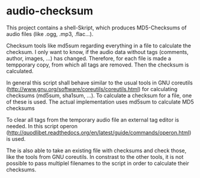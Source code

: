 # audio-checksum
This project contains a shell-Skript, which produces MD5-Checksums of audio files (like .ogg, .mp3, .flac...).

Checksum tools like md5sum regarding everything in a file to calculate the checksum. I only want to know, if the audio data without tags (comments, author, images, ...) has changed. Therefore, for each file is made a tempporary copy, from which all tags are removed. Then the checksum is calculated.

In general this script shall behave similar to the usual tools in GNU coreutils (http://www.gnu.org/software/coreutils/coreutils.html) for calculating checksums (md5sum, sha1sum, ...). To calculate a checksum for a file, one of these is used. The actual implementation uses md5sum to calculate MD5 checksums

To clear all tags from the temporary audio file an external tag editor is needed. In this script operon (http://quodlibet.readthedocs.org/en/latest/guide/commands/operon.html) is used.

The is also able to take an existing file with checksums and check those, like the tools from GNU coreutils.
In constrast to the other tools, it is not possible to pass multiplel filenames to the script in order to calculate their checksums.
